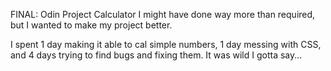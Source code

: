 FINAL: Odin Project Calculator
I might have done way more than required, but I wanted to make my project better.

I spent 1 day making it able to cal simple numbers, 1 day messing with CSS, and 4 days
trying to find bugs and fixing them. It was wild I gotta say...

